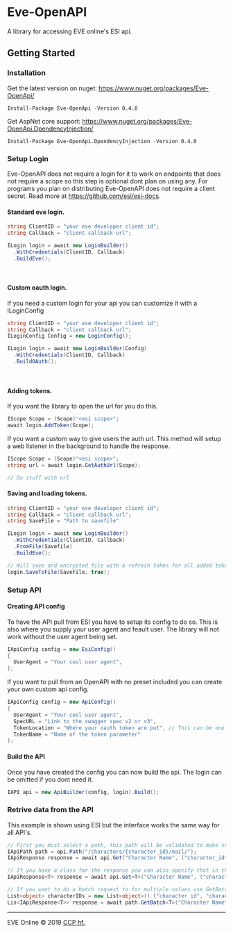 # Eve-OpenAPI
A library for accessing EVE online's ESI api.

## Getting Started

### Installation
Get the latest version on nuget: https://www.nuget.org/packages/Eve-OpenApi/ <br />
```
Install-Package Eve-OpenApi -Version 0.4.0
```
Get AspNet core support: https://www.nuget.org/packages/Eve-OpenApi.DpendencyInjection/ <br />
```
Install-Package Eve-OpenApi.DpendencyInjection -Version 0.4.0
```

### Setup Login

Eve-OpenAPI does not require a login for it to work on endpoints that does not require a scope so this step is optional dont plan on using any. For programs you plan on distributing Eve-OpenAPI does not require a client secret. Read more at https://github.com/esi/esi-docs.

#### Standard eve login.
```cs
string ClientID = "your eve developer client id";
string Callback = "client callback url";

ILogin login = await new LoginBuilder()
  .WithCredentials(ClientID, Callback)
  .BuildEve();
```
<br />

#### Custom oauth login.
If you need a custom login for your api you can customize it with a ILoginConfig
```cs
string ClientID = "your eve developer client id";
string Callback = "client callback url";
ILoginConfig Config = new LoginConfig();

ILogin login = await new LoginBuilder(Config)
  .WithCredentials(ClientID, Callback)
  .BuildOAuth();
```
<br />

#### Adding tokens.
If you want the library to open the url for you do this.
```cs
IScope Scope = (Scope)"<esi scope>";
await login.AddToken(Scope);
```

If you want a custom way to give users the auth url. This method will setup a web listener in the background to handle the response.
```cs
IScope Scope = (Scope)"<esi scope>";
string url = await login.GetAuthUrl(Scope);

// Do stuff with url
```

#### Saving and loading tokens.
```cs
string ClientID = "your eve developer client id";
string Callback = "client callback url";
string SaveFile = "Path to savefile"

ILogin login = await new LoginBuilder()
  .WithCredentials(ClientID, Callback)
  .FromFile(Savefile)
  .BuildEve();

// Will save and encrypted file with a refresh token for all added tokens.
login.SaveToFile(SaveFile, true);
```
### Setup API

#### Creating API config
To have the API pull from ESI you have to setup its config to do so. This is also where you supply your user agent and feault user. The library will not work without the user agent being set.
```cs
IApiConfig config = new EsiConfig()
{
  UserAgent = "Your cool user agent",
};
```

If you want to pull from an OpenAPI with no preset included you can create your own custom api config.
```cs
IApiConfig config = new ApiConfig()
{
  UserAgent = "Your cool user agent",
  SpecURL = "Link to the swagger spec v2 or v3",
  TokenLocation = "Where your oauth token are put", // This can be one of two values header or query
  TokenName = "Name of the token parameter"
};
```

#### Build the API
Once you have created the config you can now build the api. The login can be omitted if you dont need it.
```cs
IAPI api = new ApiBuilder(config, login).Build();
```

### Retrive data from the API
This example is shown using ESI but the interface works the same way for all API's.
```cs
// First you must select a path, this path will be validated to make sure you are using the right EsiVersion
IApiPath path = api.Path("/characters/{character_id}/mail/");
IApiResponse response = await api.Get("Character Name", ("character_id", "character id"));

// If you have a class for the response you can also specify that in the request.
IApiResponse<T> response = await api.Get<T>("Character Name", ("character_id", "character id"));

// If you want to do a batch request to for multiple values use GetBatch
List<object> characterIDs = new List<object>() {"character id", "character id"};
Lis<IApiResponse<T>> response = await path.GetBatch<T>("Character Name", ("character_id", characterIDs));
```
---

EVE Online © 2019 [CCP hf.](https://www.ccpgames.com/)
